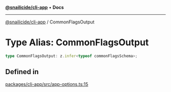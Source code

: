 [**@snailicide/cli-app**](../README.md) • **Docs**

---

[@snailicide/cli-app](../README.md) / CommonFlagsOutput

# Type Alias: CommonFlagsOutput

```ts
type CommonFlagsOutput: z.infer<typeof commonFlagsSchema>;
```

## Defined in

[packages/cli-app/src/app-options.ts:15](https://github.com/gbtunney/snailicide-monorepo/blob/master/packages/cli-app/src/app-options.ts#L15)

